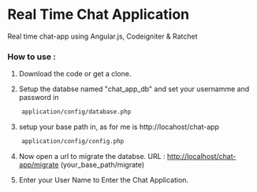# Real Time Chat Application
Real time chat-app using Angular.js, Codeigniter &amp; Ratchet


### How to use :

1) Download the code or get a clone.

2) Setup the databse named "chat_app_db" and set your usernamme and password in
```sh
	application/config/database.php
```

3) setup your base path in, as for me is http://locahost/chat-app
```sh
	application/config/config.php
```

4) Now open a url to migrate the databse.
URL : <http://localhost/chat-app/migrate>
(your_base_path/migrate)

5) Enter your User Name to Enter the Chat Application.